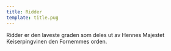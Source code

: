 ```yaml
---
title: Ridder
template: title.pug
---
```


Ridder er den laveste graden som deles ut av Hennes Majestet Keiserpingvinen den Fornemmes orden.